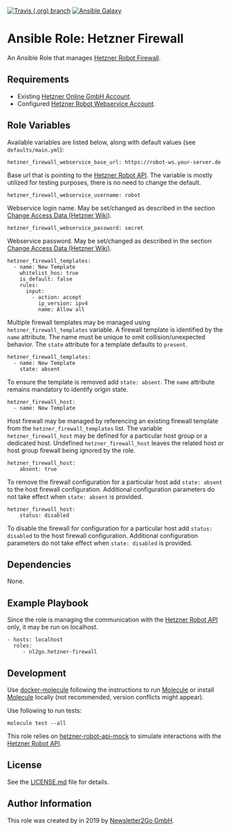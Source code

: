 [![Travis (.org) branch](https://img.shields.io/travis/nl2go/ansible-role-hetzner-firewall/master)](https://travis-ci.org/nl2go/ansible-role-hetzner-firewall)
[![Ansible Galaxy](https://img.shields.io/badge/role-nl2go.hetzner_firewall-blue.svg)](https://https://galaxy.ansible.com/nl2go/hetzner_firewall/)

# Ansible Role: Hetzner Firewall

An Ansible Role that manages [Hetzner Robot Firewall](https://wiki.hetzner.de/index.php/Robot_Firewall/en).

## Requirements

- Existing [Hetzner Online GmbH Account](https://accounts.hetzner.com).
- Configured [Hetzner Robot Webservice Account](https://robot.your-server.de/preferences).

## Role Variables

Available variables are listed below, along with default values (see `defaults/main.yml`):

    hetzner_firewall_webservice_base_url: https://robot-ws.your-server.de
 
Base url that is pointing to the [Hetzner Robot API](https://robot.your-server.de/doc/webservice/de.html). The variable is mostly utilized for testing purposes, there
is no need to change the default.

    hetzner_firewall_webservice_username: robot
    
Webservice login name. May be set/changed as described in the section [Change Access Data (Hetzner Wiki)](https://wiki.hetzner.de/index.php/KonsoleH:Zugangsdaten_aendern/en).

    hetzner_firewall_webservice_password: secret
    
Webservice password. May be set/changed as described in the section [Change Access Data (Hetzner Wiki)](https://wiki.hetzner.de/index.php/KonsoleH:Zugangsdaten_aendern/en).

    hetzner_firewall_templates:
      - name: New Template
        whitelist_hos: true
        is_default: false
        rules:
          input:
            - action: accept
              ip_version: ipv4
              name: Allow all
    
Multiple firewall templates may be managed using `hetzner_firewall_templates` variable. A firewall template is 
identified by the `name` attribute. The name must be unique to omit collision/unexpected behavior. 
The `state` attribute for a template defaults to `present`.

    hetzner_firewall_templates:
      - name: New Template
        state: absent

To ensure the template is removed add `state: absent`. The `name` attribute remains mandatory to identify origin state.

    hetzner_firewall_host:
      - name: New Template

Host firewall may be managed by referencing an existing firewall template from the `hetzner_firewall_templates` list.
The variable `hetzner_firewall_host` may be defined for a particular host group or a dedicated host. Undefined `hetzner_firewall_host`
leaves the related host or host group firewall being ignored by the role.

    hetzner_firewall_host:
        absent: true

To remove the firewall configuration for a particular host add `state: absent` to the host firewall configuration.
Additional configuration parameters do not take effect when `state: absent` is provided.

    hetzner_firewall_host:
        status: disabled

To disable the firewall for configuration for a particular host add `status: disabled` to the host firewall configuration.
Additional configuration parameters do not take effect when `state: disabled` is provided.                

## Dependencies

None.

## Example Playbook

Since the role is managing the communication with the [Hetzner Robot API](https://robot.your-server.de/doc/webservice/de.html)
only, it may be run on localhost.

    - hosts: localhost
      roles:
         - nl2go.hetzner-firewall

## Development
Use [docker-molecule](https://github.com/nl2go/docker-molecule) following the instructions to run [Molecule](https://molecule.readthedocs.io/en/stable/)
or install [Molecule](https://molecule.readthedocs.io/en/stable/) locally (not recommended, version conflicts might appear).


Use following to run tests:

    molecule test --all
       
This role relies on [hetzner-robot-api-mock](https://github.com/nl2go/hetzner-robot-api-mock) to simulate interactions with
the [Hetzner Robot API](https://robot.your-server.de/doc/webservice/de.html).

## License

See the [LICENSE.md](LICENSE.md) file for details.

## Author Information

This role was created by in 2019 by [Newsletter2Go GmbH](https://www.newsletter2go.com/).
